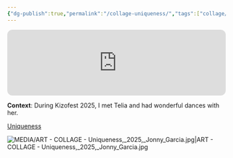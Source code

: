 ```yaml
---
{"dg-publish":true,"permalink":"/collage-uniqueness/","tags":["collage/year-2025","c/colour-orange","c/man","c/hand","c/colour-purple","c/abstract","c/N/TK"],"created":"2025-07-03T13:38:01.493-04:00","updated":"2025-09-09T13:53:37.221-04:00"}
---
```



<iframe style="border-radius:12px" src="https://open.spotify.com/embed/track/1DPHOJ9PD9fj0OPOjk5AnA?utm_source=generator&theme=0" width="100%" height="152" frameBorder="0" allowfullscreen="" allow="autoplay; clipboard-write; encrypted-media; fullscreen; picture-in-picture" loading="lazy"></iframe>

**Context**: During Kizofest 2025, I met Telia and had wonderful dances with her.

[Uniqueness](https://www.instagram.com/p/DLoIwTpRwJK/?utm_source=ig_web_copy_link&igsh=MzRlODBiNWFlZA==)

![MEDIA/ART - COLLAGE - Uniqueness,_2025,_Jonny_Garcia.jpg|ART - COLLAGE - Uniqueness,_2025,_Jonny_Garcia.jpg](/img/user/MEDIA/ART%20-%20COLLAGE%20-%20Uniqueness,_2025,_Jonny_Garcia.jpg)
